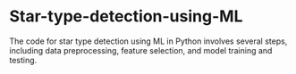 # Star-type-detection-using-ML
The code for star type detection using ML in Python involves several steps, including data preprocessing, feature selection, and model training and testing.
